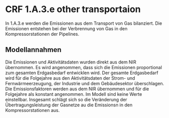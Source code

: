 # CRF 1.A.3.e other transportaion

In 1.A.3.e werden die Emissionen aus dem Transport von Gas bilanziert.
Die Emissionen entstehen bei der Verbrennung von Gas in den Kompressorstationen der Pipelines.

## Modellannahmen

Die Emissionen und Aktivitätsdaten wurden direkt aus dem NIR übernommen.
Es wird angenommen, dass sich die Emissionen proportional zum gesamten Erdgasbedarf entwicklen wird. 
Der gesamte Erdgasbedarf wird für die Folgejahre aus den Aktivitätsdaten der Strom- und Fernwärmeerzeugung, der Industrie und dem Gebäudesektor überschlagen.
Die Emissionsfaktoren werden aus dem NIR übernommen und für die Folgejahre als konstant angenommen.
Im Modell sind keine Werte einstellbar.
Insgesamt schlägt sich so die Veränderung der Übertragungsleistung der Gasnetze au die Emissionsn in den Kompressorstationen aus.
